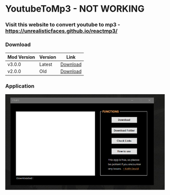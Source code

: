 # YoutubeToMp3 - NOT WORKING
### Visit this website to convert youtube to mp3 - https://unrealisticfaces.github.io/reactmp3/

### Download
| Mod Version| Version | Link |
|----------|-------------|-----------------|
| v3.0.0 | Latest | [Download](https://www.mediafire.com/file/bi1hzzdeubehzma/ytmp3-v3.rar/file) 
| v2.0.0 | Old | [Download](https://www.mediafire.com/file/lqbm3jpfb7uc0g8/YoutubetoMp3.rar/file) 


### Application


![Image Link](https://github.com/unrealisticfaces/youtube-to-mp3-v3/blob/master/ytmp3.v3.PNG?raw=true)



